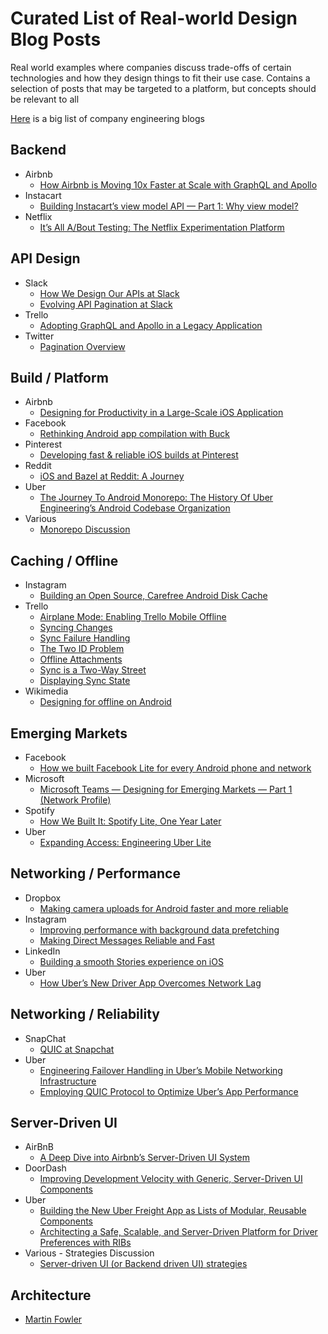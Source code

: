# Curated List of Real-world Design Blog Posts

Real world examples where companies discuss trade-offs of certain technologies and how they design things to fit their use case. Contains a selection of posts that may be targeted to a platform, but concepts should be relevant to all

[Here](https://github.com/sumodirjo/engineering-blogs) is a big list of company engineering blogs

## Backend

- Airbnb
  - [How Airbnb is Moving 10x Faster at Scale with GraphQL and Apollo](https://medium.com/airbnb-engineering/how-airbnb-is-moving-10x-faster-at-scale-with-graphql-and-apollo-aa4ec92d69e2)
- Instacart
  - [Building Instacart’s view model API — Part 1: Why view model?](https://tech.instacart.com/building-instacarts-view-model-api-part-1-why-view-model-4362f64ffd2a)
- Netflix
  - [It’s All A/Bout Testing: The Netflix Experimentation Platform](https://netflixtechblog.com/its-all-a-bout-testing-the-netflix-experimentation-platform-4e1ca458c15)

## API Design
- Slack
  - [How We Design Our APIs at Slack](https://slack.engineering/how-we-design-our-apis-at-slack/)
  - [Evolving API Pagination at Slack](https://slack.engineering/evolving-api-pagination-at-slack/)
- Trello
  - [Adopting GraphQL and Apollo in a Legacy Application](https://tech.trello.com/adopting-graphql-and-apollo/)
- Twitter
  - [Pagination Overview](https://developer.twitter.com/en/docs/twitter-api/pagination)

## Build / Platform
- Airbnb
  - [Designing for Productivity in a Large-Scale iOS Application](https://medium.com/airbnb-engineering/designing-for-productivity-in-a-large-scale-ios-application-9376a430a0bf)
- Facebook
  - [Rethinking Android app compilation with Buck](https://engineering.fb.com/2017/11/09/android/rethinking-android-app-compilation-with-buck/)
- Pinterest
  - [Developing fast & reliable iOS builds at Pinterest](https://medium.com/pinterest-engineering/developing-fast-reliable-ios-builds-at-pinterest-part-one-cb1810407b92)
- Reddit
  - [iOS and Bazel at Reddit: A Journey](https://www.reddit.com/r/RedditEng/comments/syz5dw/ios_and_bazel_at_reddit_a_journey/)
- Uber
  - [The Journey To Android Monorepo: The History Of Uber Engineering’s Android Codebase Organization](https://eng.uber.com/android-engineering-code-monorepo/)
- Various
  - [Monorepo Discussion](https://github.com/MobileNativeFoundation/discussions/discussions/31)

## Caching / Offline
- Instagram
  - [Building an Open Source, Carefree Android Disk Cache](https://instagram-engineering.com/building-an-open-source-carefree-android-disk-cache-af57aa9b7c7)
- Trello
  - [Airplane Mode: Enabling Trello Mobile Offline](https://tech.trello.com/sync-architecture/)
  - [Syncing Changes](https://tech.trello.com/syncing-changes/)
  - [Sync Failure Handling](https://tech.trello.com/sync-failure-handling/)
  - [The Two ID Problem](https://tech.trello.com/sync-two-id-problem/)
  - [Offline Attachments](https://tech.trello.com/sync-offline-attachments/)
  - [Sync is a Two-Way Street](https://tech.trello.com/sync-downloads/)
  - [Displaying Sync State](https://tech.trello.com/sync-indicators/)
- Wikimedia
  - [Designing for offline on Android](https://diff.wikimedia.org/2018/01/04/designing-for-offline-on-android/)
      
## Emerging Markets
- Facebook
  - [How we built Facebook Lite for every Android phone and network](https://engineering.fb.com/2016/03/09/android/how-we-built-facebook-lite-for-every-android-phone-and-network/)
- Microsoft
  - [Microsoft Teams — Designing for Emerging Markets — Part 1 (Network Profile)](https://medium.com/microsoft-mobile-engineering/microsoft-teams-designing-for-emerging-markets-part-1-network-profile-2daeaa09f313)
- Spotify
  - [How We Built It: Spotify Lite, One Year Later](https://engineering.atspotify.com/2020/12/how-we-built-it-spotify-lite-one-year-later/)
- Uber
  - [Expanding Access: Engineering Uber Lite](https://eng.uber.com/engineering-uber-lite/)

## Networking / Performance
- Dropbox
  - [Making camera uploads for Android faster and more reliable](https://dropbox.tech/mobile/making-camera-uploads-for-android-faster-and-more-reliable)
- Instagram
  - [Improving performance with background data prefetching](https://instagram-engineering.com/improving-performance-with-background-data-prefetching-b191acb39898)
  - [Making Direct Messages Reliable and Fast](https://instagram-engineering.com/making-direct-messages-reliable-and-fast-a152bdfd697f)
- LinkedIn
  - [Building a smooth Stories experience on iOS](https://engineering.linkedin.com/blog/2020/building-stories-on-ios)
- Uber
  - [How Uber’s New Driver App Overcomes Network Lag](https://eng.uber.com/driver-app-optimistic-mode/)

## Networking / Reliability
- SnapChat
  - [QUIC at Snapchat](https://eng.snap.com/quic-at-snap)
- Uber
  - [Engineering Failover Handling in Uber’s Mobile Networking Infrastructure](https://eng.uber.com/eng-failover-handling/)
  - [Employing QUIC Protocol to Optimize Uber’s App Performance](https://eng.uber.com/employing-quic-protocol/)

## Server-Driven UI
- AirBnB
  - [A Deep Dive into Airbnb’s Server-Driven UI System](https://medium.com/airbnb-engineering/a-deep-dive-into-airbnbs-server-driven-ui-system-842244c5f5)
- DoorDash
  - [Improving Development Velocity with Generic, Server-Driven UI Components](https://doordash.engineering/2021/08/24/improving-development-velocity-with-generic-server-driven-ui-components/)
- Uber
  - [Building the New Uber Freight App as Lists of Modular, Reusable Components](https://eng.uber.com/uber-freight-app-architecture-design/)
  - [Architecting a Safe, Scalable, and Server-Driven Platform for Driver Preferences with RIBs](https://eng.uber.com/carbon-driver-app-preferences-ribs/)
- Various - Strategies Discussion
  - [Server-driven UI (or Backend driven UI) strategies](https://github.com/MobileNativeFoundation/discussions/discussions/47)

## Architecture
- [Martin Fowler](https://martinfowler.com/architecture/)
